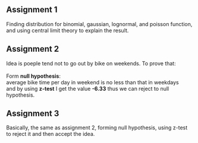 ## Assignment 1</br>
Finding distribution for binomial, gaussian, lognormal, and poisson function, and using central limit theory to explain the result.
## Assignment 2</br>
Idea is poeple tend not to go out by bike on weekends. To prove that: </br>  
Form __null hypothesis__: </br>
average bike time per day in weekend is no less than that in weekdays</br>
and by using __z-test__ I get the value __-6.33__ thus we can reject to null hypothesis.
## Assignment 3</br>
Basically, the same as assignment 2, forming null hypothesis, using z-test to reject it and then accept the idea.
